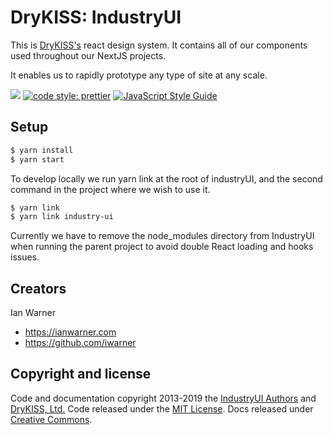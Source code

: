 # DryKISS: IndustryUI

This is [DryKISS's](https://drykiss.com) react design system. It contains all of our components used
throughout our NextJS projects.

It enables us to rapidly prototype any type of site at any scale.

![](https://github.com/DryKISS/industryui.com/workflows/Lint%20IndustryUI/badge.svg)
[![code style: prettier](https://img.shields.io/badge/code_style-prettier-ff69b4.svg?style=flat-square)](https://github.com/prettier/prettier)
[![JavaScript Style Guide](https://img.shields.io/badge/code_style-standard-brightgreen.svg)](https://standardjs.com)

## Setup

```bash
$ yarn install
$ yarn start
```

To develop locally we run yarn link at the root of industryUI, and the second command in the project
where we wish to use it.

```bash
$ yarn link
$ yarn link industry-ui
```

Currently we have to remove the node_modules directory from IndustryUI when running the parent
project to avoid double React loading and hooks issues.

## Creators

Ian Warner

- <https://ianwarner.com>
- <https://github.com/iwarner>

## Copyright and license

Code and documentation copyright 2013-2019 the [IndustryUI Authors](https://github.com/DryKISS/industryui.com/graphs/contributors) and [DryKISS, Ltd.](https://industryui.com) Code released under the [MIT License](https://github.com/DryKISS/industryui.com/blob/master/LICENSE). Docs released under [Creative Commons](https://creativecommons.org/licenses/by/3.0/).
